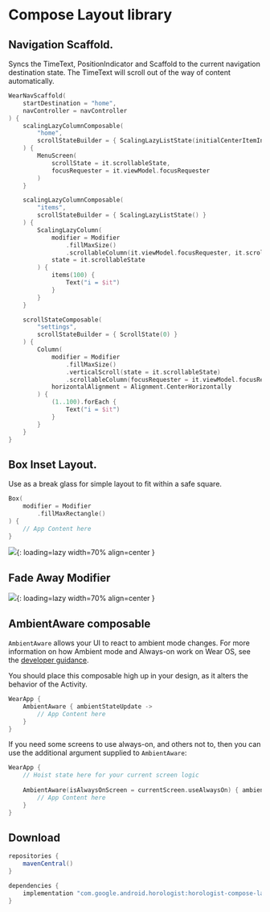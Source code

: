 # Compose Layout library

## Navigation Scaffold.

Syncs the TimeText, PositionIndicator and Scaffold to the current navigation destination
state. The TimeText will scroll out of the way of content automatically.

```kotlin
WearNavScaffold(
    startDestination = "home",
    navController = navController
) {
    scalingLazyColumnComposable(
        "home",
        scrollStateBuilder = { ScalingLazyListState(initialCenterItemIndex = 0) }
    ) {
        MenuScreen(
            scrollState = it.scrollableState,
            focusRequester = it.viewModel.focusRequester
        )
    }

    scalingLazyColumnComposable(
        "items",
        scrollStateBuilder = { ScalingLazyListState() }
    ) {
        ScalingLazyColumn(
            modifier = Modifier
                .fillMaxSize()
                .scrollableColumn(it.viewModel.focusRequester, it.scrollableState),
            state = it.scrollableState
        ) {
            items(100) {
                Text("i = $it")
            }
        }
    }

    scrollStateComposable(
        "settings",
        scrollStateBuilder = { ScrollState(0) }
    ) {
        Column(
            modifier = Modifier
                .fillMaxSize()
                .verticalScroll(state = it.scrollableState)
                .scrollableColumn(focusRequester = it.viewModel.focusRequester, scrollableState = it.scrollableState),
            horizontalAlignment = Alignment.CenterHorizontally
        ) {
            (1..100).forEach {
                Text("i = $it")
            }
        }
    }
}
```

## Box Inset Layout.

Use as a break glass for simple layout to fit within a safe square.

```kotlin
Box(
    modifier = Modifier
        .fillMaxRectangle()
) {
    // App Content here        
}
```

![](fill_max_rectangle.png){: loading=lazy width=70% align=center }

## Fade Away Modifier

![](fade_away.png){: loading=lazy width=70% align=center }

## AmbientAware composable

`AmbientAware` allows your UI to react to ambient mode changes. For more information on how Ambient
mode and Always-on work on Wear OS, see the [developer guidance][always-on].

You should place this composable high up in your design, as it alters the behavior of the Activity.

```kotlin
WearApp {
    AmbientAware { ambientStateUpdate ->
        // App Content here
    }
}
```

If you need some screens to use always-on, and others not to, then you can use the additional
argument supplied to `AmbientAware`:

```kotlin
WearApp {
    // Hoist state here for your current screen logic
    
    AmbientAware(isAlwaysOnScreen = currentScreen.useAlwaysOn) { ambientStateUpdate ->
        // App Content here
    }
}
```

## Download

```groovy
repositories {
    mavenCentral()
}

dependencies {
    implementation "com.google.android.horologist:horologist-compose-layout:<version>"
}
```


[always-on]: https://developer.android.com/training/wearables/views/always-on
